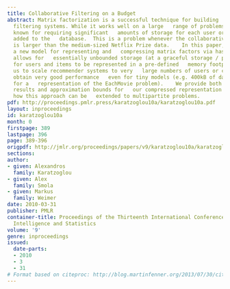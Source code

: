 ```yaml
---
title: Collaborative Filtering on a Budget
abstract: Matrix factorization is a successful technique for building   collaborative
  filtering systems. While it works well on a large   range of problems, it is also
  known for requiring significant   amounts of storage for each user or item to be
  added to the   database.  This is a problem whenever the collaborative filtering   task
  is larger than the medium-sized Netflix Prize data.    In this paper, we propose
  a new model for representing and   compressing matrix factors via hashing.  This
  allows for   essentially unbounded storage (at a graceful storage / performance   trade-off)
  for users and items to be represented in a pre-defined   memory footprint.  It allows
  us to scale recommender systems to very   large numbers of users or conversely,
  obtain very good performance   even for tiny models (e.g. 400kB of data suffice
  for a   representation of the EachMovie problem).    We provide both experimental
  results and approximation bounds for   our compressed representation and we show
  how this approach can be   extended to multipartite problems.
pdf: http://proceedings.pmlr.press/karatzoglou10a/karatzoglou10a.pdf
layout: inproceedings
id: karatzoglou10a
month: 0
firstpage: 389
lastpage: 396
page: 389-396
origpdf: http://jmlr.org/proceedings/papers/v9/karatzoglou10a/karatzoglou10a.pdf
sections: 
author:
- given: Alexandros
  family: Karatzoglou
- given: Alex
  family: Smola
- given: Markus
  family: Weimer
date: 2010-03-31
publisher: PMLR
container-title: Proceedings of the Thirteenth International Conference on Artificial
  Intelligence and Statistics
volume: '9'
genre: inproceedings
issued:
  date-parts:
  - 2010
  - 3
  - 31
# Format based on citeproc: http://blog.martinfenner.org/2013/07/30/citeproc-yaml-for-bibliographies/
---
```

